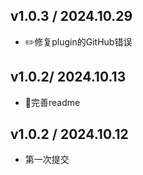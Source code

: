 ## v1.0.3 / 2024.10.29
- ✏️修复plugin的GitHub错误

## v1.0.2/ 2024.10.13
- 📝完善readme

## v1.0.2 / 2024.10.12
- 第一次提交